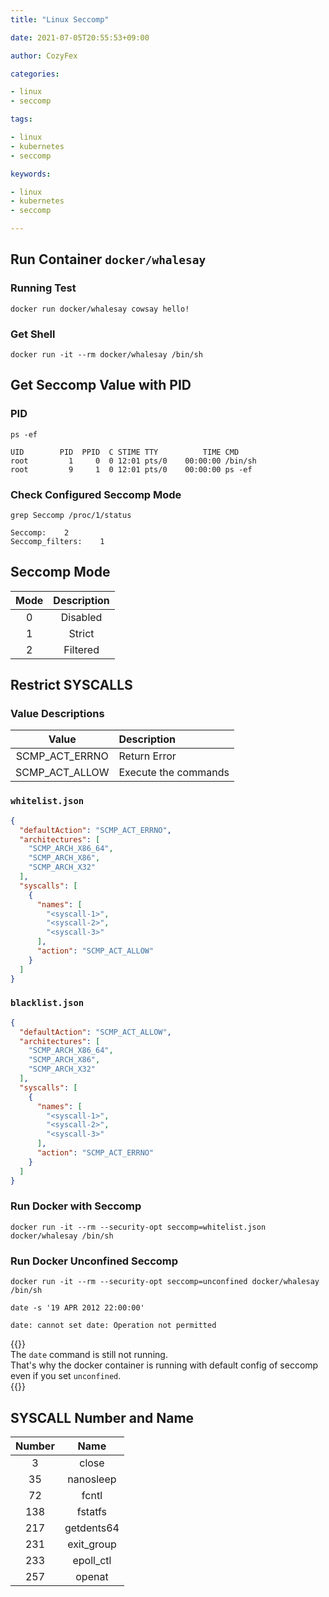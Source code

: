 ```yaml
---
title: "Linux Seccomp"

date: 2021-07-05T20:55:53+09:00

author: CozyFex

categories:

- linux
- seccomp

tags:

- linux
- kubernetes
- seccomp

keywords:

- linux
- kubernetes
- seccomp

---
```


## Run Container `docker/whalesay`

### Running Test

```shell
docker run docker/whalesay cowsay hello!
```

### Get Shell

```shell
docker run -it --rm docker/whalesay /bin/sh
```

## Get Seccomp Value with PID

### PID

```shell
ps -ef
```

```
UID        PID  PPID  C STIME TTY          TIME CMD
root         1     0  0 12:01 pts/0    00:00:00 /bin/sh
root         9     1  0 12:01 pts/0    00:00:00 ps -ef
```

### Check Configured Seccomp Mode

```shell
grep Seccomp /proc/1/status
```

```
Seccomp:	2
Seccomp_filters:	1
```

## Seccomp Mode

| Mode | Description |  
|:-:|:-:|  
| 0 | Disabled |  
| 1 | Strict |  
| 2 | Filtered |

## Restrict SYSCALLS

### Value Descriptions

| Value | Description |  
|:-:|:-|  
| SCMP_ACT_ERRNO | Return Error |  
| SCMP_ACT_ALLOW | Execute the commands |

### `whitelist.json`

```json
{
  "defaultAction": "SCMP_ACT_ERRNO",
  "architectures": [
    "SCMP_ARCH_X86_64",
    "SCMP_ARCH_X86",
    "SCMP_ARCH_X32"
  ],
  "syscalls": [
    {
      "names": [
        "<syscall-1>",
        "<syscall-2>",
        "<syscall-3>"
      ],
      "action": "SCMP_ACT_ALLOW"
    }
  ]
}
```

### `blacklist.json`

```json
{
  "defaultAction": "SCMP_ACT_ALLOW",
  "architectures": [
    "SCMP_ARCH_X86_64",
    "SCMP_ARCH_X86",
    "SCMP_ARCH_X32"
  ],
  "syscalls": [
    {
      "names": [
        "<syscall-1>",
        "<syscall-2>",
        "<syscall-3>"
      ],
      "action": "SCMP_ACT_ERRNO"
    }
  ]
}
```

### Run Docker with Seccomp

```shell
docker run -it --rm --security-opt seccomp=whitelist.json docker/whalesay /bin/sh
```

### Run Docker Unconfined Seccomp

```shell
docker run -it --rm --security-opt seccomp=unconfined docker/whalesay /bin/sh
```

```shell
date -s '19 APR 2012 22:00:00'
```

```
date: cannot set date: Operation not permitted
```

{{<admonition note Unconfined true>}}  
The `date` command is still not running.  
That's why the docker container is running with default config of seccomp even if you set `unconfined`.  
{{</admonition>}}

## SYSCALL Number and Name

| Number | Name |  
|:-:|:-:|  
| 3 | close |  
| 35 | nanosleep |  
| 72 | fcntl |  
| 138 | fstatfs |  
| 217 | getdents64 |  
| 231 | exit_group |  
| 233 | epoll_ctl |  
| 257 | openat |  
